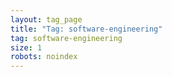```yaml
---
layout: tag_page
title: "Tag: software-engineering"
tag: software-engineering
size: 1
robots: noindex
---
```

